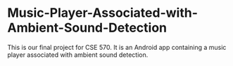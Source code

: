# Music-Player-Associated-with-Ambient-Sound-Detection
This is our final project for CSE 570. It is an Android app containing a music player associated with ambient sound detection.
